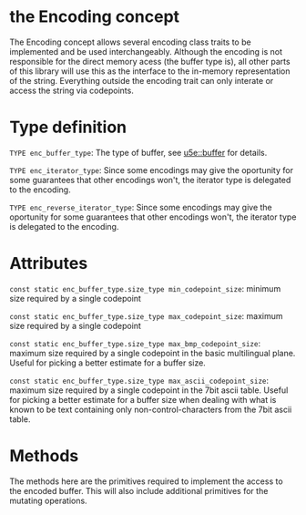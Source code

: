 # the Encoding concept

The Encoding concept allows several encoding class traits to be implemented and be used interchangeably. Although the encoding is not responsible for the direct memory acess (the buffer type is), all other parts of this library will use this as the interface to the in-memory representation of the string. Everything outside the encoding trait can only interate or access the string via codepoints.

# Type definition

```TYPE enc_buffer_type```: The type of buffer, see [u5e::buffer](U5EBuffer.md) for details.

```TYPE enc_iterator_type```: Since some encodings may give the oportunity for some guarantees that other encodings won't, the iterator type is delegated to the encoding.

```TYPE enc_reverse_iterator_type```: Since some encodings may give the oportunity for some guarantees that other encodings won't, the iterator type is delegated to the encoding.

# Attributes

```const static enc_buffer_type.size_type min_codepoint_size```: minimum size required by a single codepoint

```const static enc_buffer_type.size_type max_codepoint_size```: maximum size required by a single codepoint

```const static enc_buffer_type.size_type max_bmp_codepoint_size```: maximum size required by a single codepoint in the basic multilingual plane. Useful for picking a better estimate for a buffer size.

```const static enc_buffer_type.size_type max_ascii_codepoint_size```: maximum size required by a single codepoint in the 7bit ascii table. Useful for picking a better estimate for a buffer size when dealing with what is known to be text containing only non-control-characters from the 7bit ascii table.

# Methods

The methods here are the primitives required to implement the access to the encoded buffer. This will also include additional primitives for the mutating operations.
